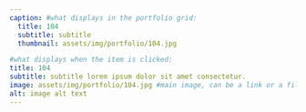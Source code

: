 ```yaml
---
caption: #what displays in the portfolio grid:
  title: 104
  subtitle: subtitle
  thumbnail: assets/img/portfolio/104.jpg

#what displays when the item is clicked:
title: 104
subtitle: subtitle lorem ipsum dolor sit amet consectetur.
image: assets/img/portfolio/104.jpg #main image, can be a link or a file in assets/img/portfolio
alt: image alt text
---
```

